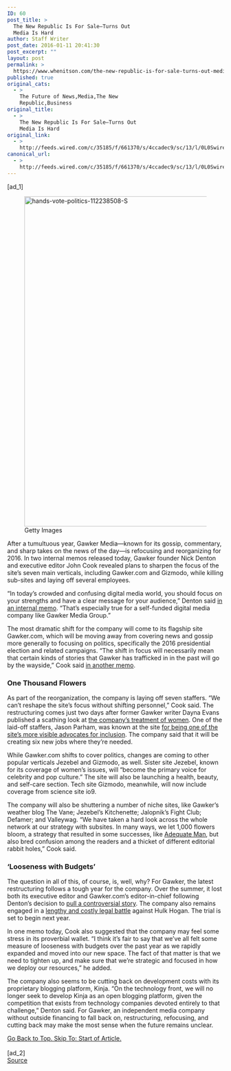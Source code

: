 ```yaml
---
ID: 60
post_title: >
  The New Republic Is For Sale—Turns Out
  Media Is Hard
author: Staff Writer
post_date: 2016-01-11 20:41:30
post_excerpt: ""
layout: post
permalink: >
  https://www.whenitson.com/the-new-republic-is-for-sale-turns-out-media-is-hard/
published: true
original_cats:
  - >
    The Future of News,Media,The New
    Republic,Business
original_title:
  - >
    The New Republic Is For Sale—Turns Out
    Media Is Hard
original_link:
  - >
    http://feeds.wired.com/c/35185/f/661370/s/4ccadec9/sc/13/l/0L0Swired0N0C20A160C0A10Cthe0Enew0Erepublic0Eis0Efor0Esale0Eturns0Eout0Emedia0Eis0Ehard0C/story01.htm
canonical_url:
  - >
    http://feeds.wired.com/c/35185/f/661370/s/4ccadec9/sc/13/l/0L0Swired0N0C20A160C0A10Cthe0Enew0Erepublic0Eis0Efor0Esale0Eturns0Eout0Emedia0Eis0Ehard0C/story01.htm
---
```

 [ad_1]
<br><div id=""><figure attachment_1934199="" class="wp-caption landscape alignnone" data-js="fader"><a href="http://www.wired.com/wp-content/uploads/2015/11/hands-vote-politics-112238508-S.jpg"><img src="http://www.whenitson.com/wp-content/uploads/2016/01/The-New-Republic-Is-For-SaleTurns-Out-Media-Is-Hard.jpg" alt="hands-vote-politics-112238508-S" width="1024" height="768" class="size-large wp-image-1934199"/></a><figcaption class="wp-caption-text link-underline"><span class="credit link-underline-sm"><span aria-hidden="true" class="ui ui ui-illo inline-block ui-credit relative opacity-5 marg-r-micro"/> Getty Images</span></figcaption></figure><p>After a tumultuous year, Gawker Media—known for its gossip, commentary, and sharp takes on the news of the day—is refocusing and reorganizing for 2016. In two internal memos released today, Gawker founder Nick Denton and executive editor John Cook revealed plans to sharpen the focus of the site’s seven main verticals, including Gawker.com and Gizmodo, while killing sub-sites and laying off several employees.</p>
<p>“In today’s crowded and confusing digital media world, you should focus on your strengths and have a clear message for your audience,” Denton said <a href="https://assets.documentcloud.org/documents/2515376/gawker-founder-nick-dentons-memo-11-17-15.pdf" target="_blank">in an internal memo</a>. “That’s especially true for a self-funded digital media company like Gawker Media Group.”</p>
<p>The most dramatic shift for the company will come to its flagship site Gawker.com, which will be moving away from covering news and gossip more generally to focusing on politics, specifically the 2016 presidential election and related campaigns. “The shift in focus will necessarily mean that certain kinds of stories that Gawker has trafficked in in the past will go by the wayside,” Cook said <a href="https://assets.documentcloud.org/documents/2515370/gawker-executive-editors-john-cook-memo-11-17-15.pdf" target="_blank">in another memo</a>.</p>
<h3>One Thousand Flowers</h3>
<p>As part of the reorganization, the company is laying off seven staffers. “We can’t reshape the site’s focus without shifting personnel,” Cook said. The restructuring comes just two days after former Gawker writer Dayna Evans published a scathing look at <a href="https://medium.com/matter/on-gawker-s-problem-with-women-f1197d8c1a4e" target="_blank">the company’s treatment of women</a>. One of the laid-off staffers, Jason Parham, was known at the site <a href="http://jparham.kinja.com/gawker-medias-responsibility-to-diversity-1678986146" target="_blank">for being one of the site’s more visible advocates for inclusion</a>. The company said that it will be creating six new jobs where they’re needed. </p>



<p>While Gawker.com shifts to cover politics, changes are coming to other popular verticals Jezebel and Gizmodo, as well. Sister site Jezebel, known for its coverage of women’s issues, will “become the primary voice for celebrity and pop culture.” The site will also be launching a health, beauty, and self-care section. Tech site Gizmodo, meanwhile, will now include coverage from science site io9. </p>
<p>The company will also be shuttering a number of niche sites, like Gawker’s weather blog The Vane; Jezebel’s Kitchenette; Jalopnik’s Fight Club; Defamer; and Valleywag. “We have taken a hard look across the whole network at our strategy with subsites. In many ways, we let 1,000 flowers bloom, a strategy that resulted in some successes, like <a href="http://adequateman.deadspin.com" target="_blank">Adequate Man</a>, but also bred confusion among the readers and a thicket of different editorial rabbit holes,” Cook said.</p>
<h3>‘Looseness with Budgets’</h3>
<p>The question in all of this, of course, is, well, why? For Gawker, the latest restructuring follows a tough year for the company. Over the summer, it lost both its executive editor and Gawker.com’s editor-in-chief following Denton’s decision to <a href="http://www.wired.com/2015/07/gawker-reboots-even-nick-denton-isnt-sure-whats-next/" target="_blank">pull a controversial story</a>. The company also remains engaged in a <a href="http://money.cnn.com/2015/06/17/media/hulk-hogan-gawker-lawsuit/" target="_blank">lengthy and costly legal battle</a> against Hulk Hogan. The trial is set to begin next year. </p>
<p>In one memo today, Cook also suggested that the company may feel some stress in its proverbial wallet. “I think it’s fair to say that we’ve all felt some measure of looseness with budgets over the past year as we rapidly expanded and moved into our new space. The fact of that matter is that we need to tighten up, and make sure that we’re strategic and focused in how we deploy our resources,” he added.</p>
<p>The company also seems to be cutting back on development costs with its proprietary blogging platform, Kinja. “On the technology front, we will no longer seek to develop Kinja as an open blogging platform, given the competition that exists from technology companies devoted entirely to that challenge,” Denton said. For Gawker, an independent media company without outside financing to fall back on, restructuring, refocusing, and cutting back may make the most sense when the future remains unclear.</p>
							<a class="visually-hidden skip-to-text-link focusable bg-white" href="#start-of-content">Go Back to Top. Skip To: Start of Article.</a>
						</div>
<br>[ad_2]
<br><a href="http://feeds.wired.com/c/35185/f/661370/s/4ccadec9/sc/13/l/0L0Swired0N0C20A160C0A10Cthe0Enew0Erepublic0Eis0Efor0Esale0Eturns0Eout0Emedia0Eis0Ehard0C/story01.htm">Source </a>